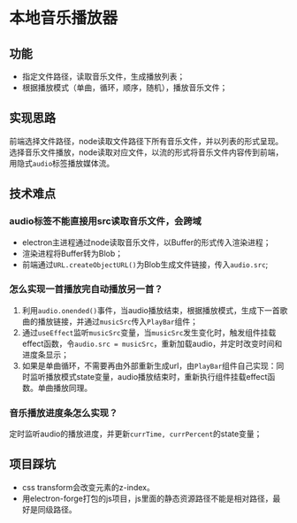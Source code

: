 # 本地音乐播放器

## 功能

- 指定文件路径，读取音乐文件，生成播放列表；
- 根据播放模式（单曲，循环，顺序，随机），播放音乐文件；

## 实现思路

前端选择文件路径，node读取文件路径下所有音乐文件，并以列表的形式呈现。
选择音乐文件播放，node读取对应文件，以流的形式将音乐文件内容传到前端，用隐式`audio`标签播放媒体流。

## 技术难点

### audio标签不能直接用src读取音乐文件，会跨域

- electron主进程通过node读取音乐文件，以Buffer的形式传入渲染进程；
- 渲染进程将Buffer转为Blob；
- 前端通过`URL.createObjectURL()`为Blob生成文件链接，传入`audio.src`;

### 怎么实现一首播放完自动播放另一首？

1. 利用`audio.onended()`事件，当audio播放结束，根据播放模式，生成下一首歌曲的播放链接，并通过`musicSrc`传入`PlayBar`组件；
2. 通过`useEffect`监听`musicSrc`变量，当`musicSrc`发生变化时，触发组件挂载effect函数，令`audio.src = musicSrc`，重新加载audio，并定时改变时间和进度条显示；
3. 如果是单曲循环，不需要再由外部重新生成url，由`PlayBar`组件自己实现：同时监听播放模式state变量，audio播放结束时，重新执行组件挂载effect函数。单曲播放同理。
  
### 音乐播放进度条怎么实现？

定时监听audio的播放进度，并更新`currTime, currPercent`的state变量；

## 项目踩坑

- css transform会改变元素的z-index。
- 用electron-forge打包的js项目，js里面的静态资源路径不能是相对路径，最好是同级路径。
